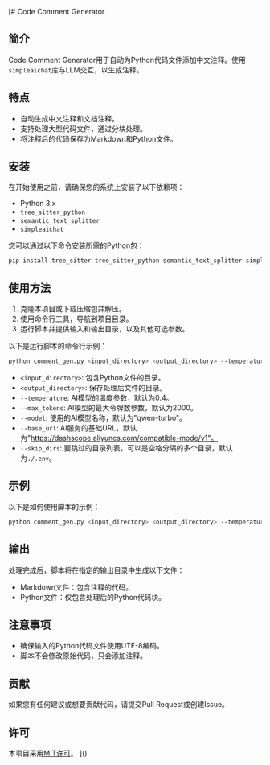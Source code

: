 [# Code Comment Generator

## 简介
Code Comment Generator用于自动为Python代码文件添加中文注释。使用`simpleaichat`库与LLM交互，以生成注释。

## 特点
- 自动生成中文注释和文档注释。
- 支持处理大型代码文件，通过分块处理。
- 将注释后的代码保存为Markdown和Python文件。

## 安装
在开始使用之前，请确保您的系统上安装了以下依赖项：
- Python 3.x
- `tree_sitter_python`
- `semantic_text_splitter`
- `simpleaichat`

您可以通过以下命令安装所需的Python包：
```bash
pip install tree_sitter tree_sitter_python semantic_text_splitter simpleaichat
```

## 使用方法
1. 克隆本项目或下载压缩包并解压。
2. 使用命令行工具，导航到项目目录。
3. 运行脚本并提供输入和输出目录，以及其他可选参数。

以下是运行脚本的命令行示例：
```bash
python comment_gen.py <input_directory> <output_directory> --temperature <value> --max_tokens <value> --model <model_name> --base_url <base_url>
```
- `<input_directory>`: 包含Python文件的目录。
- `<output_directory>`: 保存处理后文件的目录。
- `--temperature`: AI模型的温度参数，默认为0.4。
- `--max_tokens`: AI模型的最大令牌数参数，默认为2000。
- `--model`: 使用的AI模型名称，默认为"qwen-turbo"。
- `--base_url`: AI服务的基础URL，默认为"https://dashscope.aliyuncs.com/compatible-mode/v1"。
- `--skip_dirs`: 要跳过的目录列表，可以是空格分隔的多个目录，默认为`./.env`。

## 示例
以下是如何使用脚本的示例：

```bash
python comment_gen.py <input_directory> <output_directory> --temperature <value> --max_tokens <value> --model <model_name> --base_url <base_url> --skip_dirs <dir1> <dir2> ...
```

## 输出
处理完成后，脚本将在指定的输出目录中生成以下文件：
- Markdown文件：包含注释的代码。
- Python文件：仅包含处理后的Python代码块。

## 注意事项
- 确保输入的Python代码文件使用UTF-8编码。
- 脚本不会修改原始代码，只会添加注释。

## 贡献
如果您有任何建议或想要贡献代码，请提交Pull Request或创建Issue。

## 许可
本项目采用[MIT许可](LICENSE)。
]()